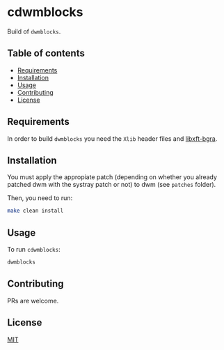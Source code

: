 # cdwmblocks

Build of `dwmblocks`.

## Table of contents
  - [Requirements <a name="requirements"></a>](#requirements-)
  - [Installation <a name="installation"></a>](#installation-)
  - [Usage <a name="usage"></a>](#usage-)
  - [Contributing <a name="contributing"></a>](#contributing-)
  - [License <a name="license"></a>](#license-)

## Requirements <a name="requirements"></a>

In order to build `dwmblocks` you need the `Xlib` header files and [libxft-bgra][1].

## Installation <a name="installation"></a>

You must apply the appropiate patch (depending on whether you already patched dwm with the systray patch or not) to dwm (see `patches` folder).

Then, you need to run:

```bash
make clean install
```

## Usage <a name="usage"></a>

To run `cdwmblocks`:

```bash
dwmblocks
```

## Contributing <a name="contributing"></a>
PRs are welcome.

## License <a name="license"></a>
[MIT](https://raw.githubusercontent.com/santilococo/cdwmblocks/master/LICENSE)

[1]: https://aur.archlinux.org/packages/libxft-bgra

